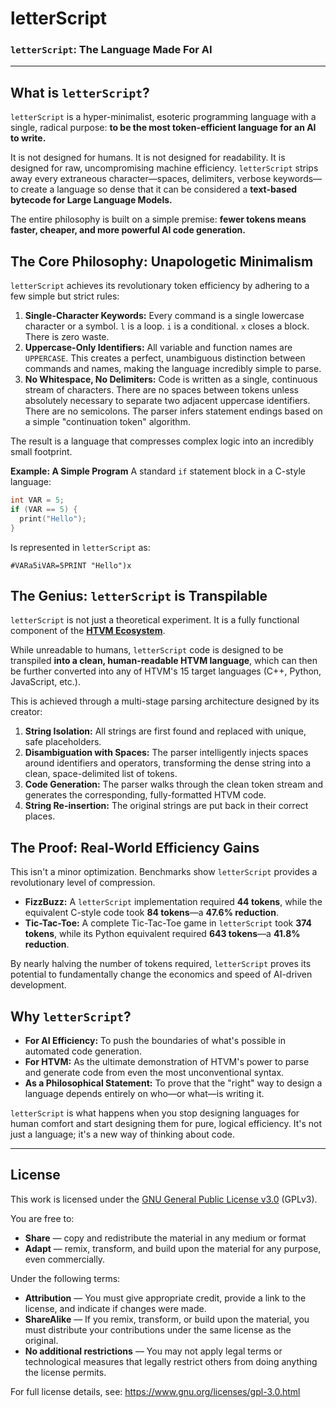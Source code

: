 # letterScript

### `letterScript`: The Language Made For AI

---

## What is `letterScript`?

`letterScript` is a hyper-minimalist, esoteric programming language with a single, radical purpose: **to be the most token-efficient language for an AI to write.**

It is not designed for humans. It is not designed for readability. It is designed for raw, uncompromising machine efficiency. `letterScript` strips away every extraneous character—spaces, delimiters, verbose keywords—to create a language so dense that it can be considered a **text-based bytecode for Large Language Models.**

The entire philosophy is built on a simple premise: **fewer tokens means faster, cheaper, and more powerful AI code generation.**

## The Core Philosophy: Unapologetic Minimalism

`letterScript` achieves its revolutionary token efficiency by adhering to a few simple but strict rules:

1.  **Single-Character Keywords:** Every command is a single lowercase character or a symbol. `l` is a loop. `i` is a conditional. `x` closes a block. There is zero waste.
2.  **Uppercase-Only Identifiers:** All variable and function names are `UPPERCASE`. This creates a perfect, unambiguous distinction between commands and names, making the language incredibly simple to parse.
3.  **No Whitespace, No Delimiters:** Code is written as a single, continuous stream of characters. There are no spaces between tokens unless absolutely necessary to separate two adjacent uppercase identifiers. There are no semicolons. The parser infers statement endings based on a simple "continuation token" algorithm.

The result is a language that compresses complex logic into an incredibly small footprint.

**Example: A Simple Program**
A standard `if` statement block in a C-style language:
```c
int VAR = 5;
if (VAR == 5) {
  print("Hello");
}
```
Is represented in `letterScript` as:
```
#VARa5iVAR=5PRINT "Hello")x
```

## The Genius: `letterScript` is Transpilable

`letterScript` is not just a theoretical experiment. It is a fully functional component of the **[HTVM Ecosystem](https://github.com/TheMaster1127/HTVM)**.

While unreadable to humans, `letterScript` code is designed to be transpiled **into a clean, human-readable HTVM language**, which can then be further converted into any of HTVM's 15 target languages (C++, Python, JavaScript, etc.).

This is achieved through a multi-stage parsing architecture designed by its creator:
1.  **String Isolation:** All strings are first found and replaced with unique, safe placeholders.
2.  **Disambiguation with Spaces:** The parser intelligently injects spaces around identifiers and operators, transforming the dense string into a clean, space-delimited list of tokens.
3.  **Code Generation:** The parser walks through the clean token stream and generates the corresponding, fully-formatted HTVM code.
4.  **String Re-insertion:** The original strings are put back in their correct places.

## The Proof: Real-World Efficiency Gains

This isn't a minor optimization. Benchmarks show `letterScript` provides a revolutionary level of compression.

*   **FizzBuzz:** A `letterScript` implementation required **44 tokens**, while the equivalent C-style code took **84 tokens**—a **47.6% reduction**.
*   **Tic-Tac-Toe:** A complete Tic-Tac-Toe game in `letterScript` took **374 tokens**, while its Python equivalent required **643 tokens**—a **41.8% reduction**.

By nearly halving the number of tokens required, `letterScript` proves its potential to fundamentally change the economics and speed of AI-driven development.

## Why `letterScript`?

*   **For AI Efficiency:** To push the boundaries of what's possible in automated code generation.
*   **For HTVM:** As the ultimate demonstration of HTVM's power to parse and generate code from even the most unconventional syntax.
*   **As a Philosophical Statement:** To prove that the "right" way to design a language depends entirely on who—or what—is writing it.

`letterScript` is what happens when you stop designing languages for human comfort and start designing them for pure, logical efficiency. It's not just a language; it's a new way of thinking about code.

---

## License

This work is licensed under the [GNU General Public License v3.0](https://www.gnu.org/licenses/gpl-3.0.html) (GPLv3).

You are free to:

- **Share** — copy and redistribute the material in any medium or format
- **Adapt** — remix, transform, and build upon the material for any purpose, even commercially.

Under the following terms:

- **Attribution** — You must give appropriate credit, provide a link to the license, and indicate if changes were made.
- **ShareAlike** — If you remix, transform, or build upon the material, you must distribute your contributions under the same license as the original.
- **No additional restrictions** — You may not apply legal terms or technological measures that legally restrict others from doing anything the license permits.

For full license details, see: https://www.gnu.org/licenses/gpl-3.0.html
